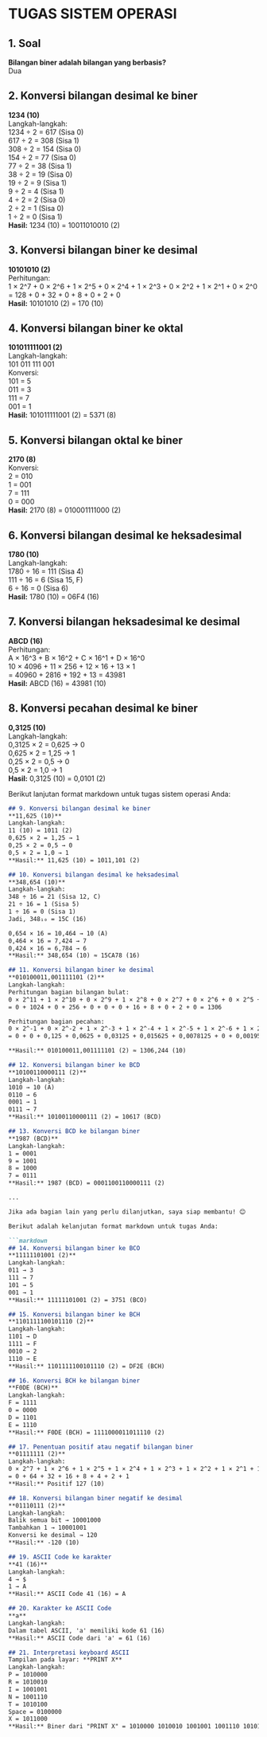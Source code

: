 
# TUGAS SISTEM OPERASI

## 1. Soal
**Bilangan biner adalah bilangan yang berbasis?**  
Dua

## 2. Konversi bilangan desimal ke biner
**1234 (10)**  
Langkah-langkah:  
1234 ÷ 2 = 617 (Sisa 0)  
617 ÷ 2 = 308 (Sisa 1)  
308 ÷ 2 = 154 (Sisa 0)  
154 ÷ 2 = 77 (Sisa 0)  
77 ÷ 2 = 38 (Sisa 1)  
38 ÷ 2 = 19 (Sisa 0)  
19 ÷ 2 = 9 (Sisa 1)  
9 ÷ 2 = 4 (Sisa 1)  
4 ÷ 2 = 2 (Sisa 0)  
2 ÷ 2 = 1 (Sisa 0)  
1 ÷ 2 = 0 (Sisa 1)  
**Hasil:** 1234 (10) = 10011010010 (2)

## 3. Konversi bilangan biner ke desimal
**10101010 (2)**  
Perhitungan:  
1 × 2^7 + 0 × 2^6 + 1 × 2^5 + 0 × 2^4 + 1 × 2^3 + 0 × 2^2 + 1 × 2^1 + 0 × 2^0  
= 128 + 0 + 32 + 0 + 8 + 0 + 2 + 0  
**Hasil:** 10101010 (2) = 170 (10)

## 4. Konversi bilangan biner ke oktal
**101011111001 (2)**  
Langkah-langkah:  
101 011 111 001  
Konversi:  
101 = 5  
011 = 3  
111 = 7  
001 = 1  
**Hasil:** 101011111001 (2) = 5371 (8)

## 5. Konversi bilangan oktal ke biner
**2170 (8)**  
Konversi:  
2 = 010  
1 = 001  
7 = 111  
0 = 000  
**Hasil:** 2170 (8) = 010001111000 (2)

## 6. Konversi bilangan desimal ke heksadesimal
**1780 (10)**  
Langkah-langkah:  
1780 ÷ 16 = 111 (Sisa 4)  
111 ÷ 16 = 6 (Sisa 15, F)  
6 ÷ 16 = 0 (Sisa 6)  
**Hasil:** 1780 (10) = 06F4 (16)

## 7. Konversi bilangan heksadesimal ke desimal
**ABCD (16)**  
Perhitungan:  
A × 16^3 + B × 16^2 + C × 16^1 + D × 16^0  
10 × 4096 + 11 × 256 + 12 × 16 + 13 × 1  
= 40960 + 2816 + 192 + 13 = 43981  
**Hasil:** ABCD (16) = 43981 (10)

## 8. Konversi pecahan desimal ke biner
**0,3125 (10)**  
Langkah-langkah:  
0,3125 × 2 = 0,625 → 0  
0,625 × 2 = 1,25 → 1  
0,25 × 2 = 0,5 → 0  
0,5 × 2 = 1,0 → 1  
**Hasil:** 0,3125 (10) = 0,0101 (2)

Berikut lanjutan format markdown untuk tugas sistem operasi Anda:

```markdown
## 9. Konversi bilangan desimal ke biner
**11,625 (10)**  
Langkah-langkah:  
11 (10) = 1011 (2)  
0,625 × 2 = 1,25 → 1  
0,25 × 2 = 0,5 → 0  
0,5 × 2 = 1,0 → 1  
**Hasil:** 11,625 (10) = 1011,101 (2)

## 10. Konversi bilangan desimal ke heksadesimal
**348,654 (10)**  
Langkah-langkah:  
348 ÷ 16 = 21 (Sisa 12, C)  
21 ÷ 16 = 1 (Sisa 5)  
1 ÷ 16 = 0 (Sisa 1)  
Jadi, 348₁₀ = 15C (16)  

0,654 × 16 = 10,464 → 10 (A)  
0,464 × 16 = 7,424 → 7  
0,424 × 16 = 6,784 → 6  
**Hasil:** 348,654 (10) ≈ 15CA78 (16)

## 11. Konversi bilangan biner ke desimal
**010100011,001111101 (2)**  
Langkah-langkah:  
Perhitungan bagian bilangan bulat:  
0 × 2^11 + 1 × 2^10 + 0 × 2^9 + 1 × 2^8 + 0 × 2^7 + 0 × 2^6 + 0 × 2^5 + 1 × 2^4 + 1 × 2^3 + 0 × 2^2 + 1 × 2^1 + 0 × 2^0  
= 0 + 1024 + 0 + 256 + 0 + 0 + 0 + 16 + 8 + 0 + 2 + 0 = 1306  

Perhitungan bagian pecahan:  
0 × 2^-1 + 0 × 2^-2 + 1 × 2^-3 + 1 × 2^-4 + 1 × 2^-5 + 1 × 2^-6 + 1 × 2^-7 + 0 × 2^-8 + 1 × 2^-9  
= 0 + 0 + 0,125 + 0,0625 + 0,03125 + 0,015625 + 0,0078125 + 0 + 0,001953125 = 0,244140625  

**Hasil:** 010100011,001111101 (2) ≈ 1306,244 (10)

## 12. Konversi bilangan biner ke BCD
**10100110000111 (2)**  
Langkah-langkah:  
1010 → 10 (A)  
0110 → 6  
0001 → 1  
0111 → 7  
**Hasil:** 10100110000111 (2) = 10617 (BCD)

## 13. Konversi BCD ke bilangan biner
**1987 (BCD)**  
Langkah-langkah:  
1 = 0001  
9 = 1001  
8 = 1000  
7 = 0111  
**Hasil:** 1987 (BCD) = 0001100110000111 (2)

...

Jika ada bagian lain yang perlu dilanjutkan, saya siap membantu! 😊

Berikut adalah kelanjutan format markdown untuk tugas Anda:

```markdown
## 14. Konversi bilangan biner ke BCO
**11111101001 (2)**  
Langkah-langkah:  
011 → 3  
111 → 7  
101 → 5  
001 → 1  
**Hasil:** 11111101001 (2) = 3751 (BCO)

## 15. Konversi bilangan biner ke BCH
**1101111100101110 (2)**  
Langkah-langkah:  
1101 → D  
1111 → F  
0010 → 2  
1110 → E  
**Hasil:** 1101111100101110 (2) = DF2E (BCH)

## 16. Konversi BCH ke bilangan biner
**F0DE (BCH)**  
Langkah-langkah:  
F = 1111  
0 = 0000  
D = 1101  
E = 1110  
**Hasil:** F0DE (BCH) = 1111000011011110 (2)

## 17. Penentuan positif atau negatif bilangan biner
**01111111 (2)**  
Langkah-langkah:  
0 × 2^7 + 1 × 2^6 + 1 × 2^5 + 1 × 2^4 + 1 × 2^3 + 1 × 2^2 + 1 × 2^1 + 1 × 2^0  
= 0 + 64 + 32 + 16 + 8 + 4 + 2 + 1  
**Hasil:** Positif 127 (10)

## 18. Konversi bilangan biner negatif ke desimal
**01110111 (2)**  
Langkah-langkah:  
Balik semua bit → 10001000  
Tambahkan 1 → 10001001  
Konversi ke desimal → 120  
**Hasil:** -120 (10)

## 19. ASCII Code ke karakter
**41 (16)**  
Langkah-langkah:  
4 → $  
1 → A  
**Hasil:** ASCII Code 41 (16) = A

## 20. Karakter ke ASCII Code
**a**  
Langkah-langkah:  
Dalam tabel ASCII, 'a' memiliki kode 61 (16)  
**Hasil:** ASCII Code dari 'a' = 61 (16)

## 21. Interpretasi keyboard ASCII
Tampilan pada layar: **PRINT X**  
Langkah-langkah:  
P = 1010000  
R = 1010010  
I = 1001001  
N = 1001110  
T = 1010100  
Space = 0100000  
X = 1011000  
**Hasil:** Biner dari "PRINT X" = 1010000 1010010 1001001 1001110 1010100 0100000 1011000
